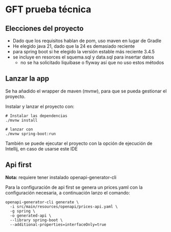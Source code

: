 # GFT prueba técnica

## Elecciones del proyecto

- Dado que los requisitos hablan de pom, uso maven en lugar de Gradle
- He elegido java 21, dado que la 24 es demasiado reciente
- para spring boot si he elegido la versión estable más reciente 3.4.5
- se incluye en resorces el squema.sql y data.sql para insertar datos 
  - no se ha solicitado liquibase o flyway así que no uso estos métodos

## Lanzar la app

Se ha añadido el wrapper de maven (mvnw), para que se pueda gestionar el proyecto.

Instalar y lanzar el proyecto con:
```shell
# Instalar las dependencias 
./mvnw install

# lanzar con
./mvnw spring-boot:run
```
También se puede ejecutar el proyecto con la opción de ejecución de Intellij, en caso de usarse este IDE

## Api first

**Nota:** requiere tener instalado openapi-generator-cli

Para la configuración de api first se genera un prices.yaml con la configuración necesaria, a continuación lanzo
el comando:

```shell
openapi-generator-cli generate \
  -i src/main/resources/openapi/prices-api.yaml \
  -g spring \
  -o generated-api \
  --library spring-boot \
  --additional-properties=interfaceOnly=true
```

